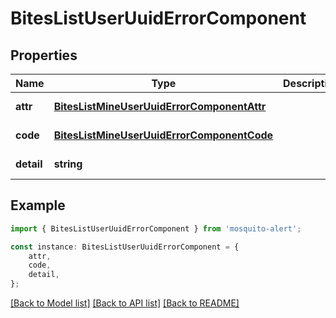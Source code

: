 # BitesListUserUuidErrorComponent


## Properties

Name | Type | Description | Notes
------------ | ------------- | ------------- | -------------
**attr** | [**BitesListMineUserUuidErrorComponentAttr**](BitesListMineUserUuidErrorComponentAttr.md) |  | [default to undefined]
**code** | [**BitesListMineUserUuidErrorComponentCode**](BitesListMineUserUuidErrorComponentCode.md) |  | [default to undefined]
**detail** | **string** |  | [default to undefined]

## Example

```typescript
import { BitesListUserUuidErrorComponent } from 'mosquito-alert';

const instance: BitesListUserUuidErrorComponent = {
    attr,
    code,
    detail,
};
```

[[Back to Model list]](../README.md#documentation-for-models) [[Back to API list]](../README.md#documentation-for-api-endpoints) [[Back to README]](../README.md)
